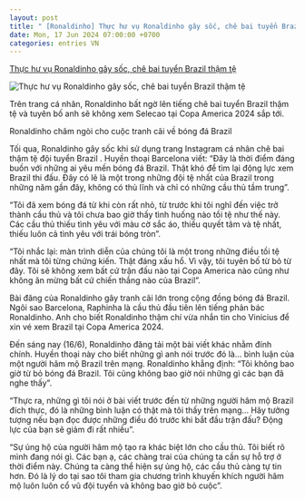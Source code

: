 ```yaml
---
layout: post
title: " [Ronaldinho] Thực hư vụ Ronaldinho gây sốc, chê bai tuyển Brazil thậm tệ"
date: Mon, 17 Jun 2024 07:00:00 +0700
categories: entries VN
---
```

[Thực hư vụ Ronaldinho gây sốc, chê bai tuyển Brazil thậm tệ](https://kenh14.vn/thuc-hu-vu-ronaldinho-gay-soc-che-bai-tuyen-brazil-tham-te-20240616155628301.chn)

![Thực hư vụ Ronaldinho gây sốc, chê bai tuyển Brazil thậm tệ](https://kenh14cdn.com/zoom/600_315/203336854389633024/2024/6/16/photo1718528081238-17185280817281573583832.jpg)

Trên trang cá nhân, Ronaldinho bất ngờ lên tiếng chê bai tuyển Brazil thậm tệ và tuyên bố anh sẽ không xem Selecao tại Copa America 2024 sắp tới.

Ronaldinho châm ngòi cho cuộc tranh cãi về bóng đá Brazil

Tối qua, Ronaldinho gây sốc khi sử dụng trang Instagram cá nhân chê bai thậm tệ đội tuyển Brazil . Huyền thoại Barcelona viết: “Đây là thời điểm đáng buồn với những ai yêu mến bóng đá Brazil. Thật khó để tìm lại động lực xem Brazil thi đấu. Đây có lẽ là một trong những đội tệ nhất của Brazil trong những năm gần đây, không có thủ lĩnh và chỉ có những cầu thủ tầm trung”.

“Tôi đã xem bóng đá từ khi còn rất nhỏ, từ trước khi tôi nghĩ đến việc trở thành cầu thủ và tôi chưa bao giờ thấy tình huống nào tồi tệ như thế này. Các cầu thủ thiếu tình yêu với màu cờ sắc áo, thiếu quyết tâm và tệ nhất, thiếu luôn cả tình yêu với trái bóng tròn”.

“Tôi nhắc lại: màn trình diễn của chúng tôi là một trong những điều tồi tệ nhất mà tôi từng chứng kiến. Thật đáng xấu hổ. Vì vậy, tôi tuyên bố từ bỏ từ đây. Tôi sẽ không xem bất cứ trận đấu nào tại Copa America nào cũng như không ăn mừng bất cứ chiến thắng nào của Brazil”.

Bài đăng của Ronaldinho gây tranh cãi lớn trong cộng đồng bóng đá Brazil. Ngôi sao Barcelona, Raphinha là cầu thủ đầu tiên lên tiếng phản bác Ronaldinho. Anh cho biết Ronaldinho thậm chí vừa nhắn tin cho Vinicius để xin vé xem Brazil tại Copa America 2024.

Đến sáng nay (16/6), Ronaldinho đăng tải một bài viết khác nhằm đính chính. Huyền thoại này cho biết những gì anh nói trước đó là… bình luận của một người hâm mộ Brazil trên mạng. Ronaldinho khẳng định: “Tôi không bao giờ từ bỏ bóng đá Brazil. Tôi cũng không bao giờ nói những gì các bạn đã nghe thấy”.

“Thực ra, những gì tôi nói ở bài viết trước đến từ những người hâm mộ Brazil đích thực, đó là những bình luận có thật mà tôi thấy trên mạng… Hãy tưởng tượng nếu bạn đọc được những điều đó trước khi bắt đầu trận đấu? Động lực của bạn sẽ giảm đi rất nhiều”.

“Sự ủng hộ của người hâm mộ tạo ra khác biệt lớn cho cầu thủ. Tôi biết rõ mình đang nói gì. Các bạn ạ, các chàng trai của chúng ta cần sự hỗ trợ ở thời điểm này. Chúng ta càng thể hiện sự ủng hộ, các cầu thủ càng tự tin hơn. Đó là lý do tại sao tôi tham gia chương trình khuyến khích người hâm mộ luôn luôn cổ vũ đội tuyển và không bao giờ bỏ cuộc”.

